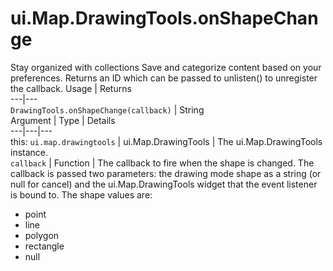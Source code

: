  
#  ui.Map.DrawingTools.onShapeChange
Stay organized with collections  Save and categorize content based on your preferences. 
Returns an ID which can be passed to unlisten() to unregister the callback.
Usage | Returns  
---|---  
`DrawingTools.onShapeChange(callback)` | String  
Argument | Type | Details  
---|---|---  
this: `ui.map.drawingtools` | ui.Map.DrawingTools | The ui.Map.DrawingTools instance.  
`callback` | Function | The callback to fire when the shape is changed. The callback is passed two parameters: the drawing mode shape as a string (or null for cancel) and the ui.Map.DrawingTools widget that the event listener is bound to. The shape values are: 
  * point 
  * line 
  * polygon 
  * rectangle 
  * null 

  
